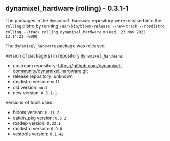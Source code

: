 ## dynamixel_hardware (rolling) - 0.3.1-1

The packages in the `dynamixel_hardware` repository were released into the `rolling` distro by running `/usr/bin/bloom-release --new-track --rosdistro rolling --track rolling dynamixel_hardware` on `Wed, 23 Nov 2022 13:14:21 -0000`

The `dynamixel_hardware` package was released.

Version of package(s) in repository `dynamixel_hardware`:

- upstream repository: https://github.com/dynamixel-community/dynamixel_hardware.git
- release repository: unknown
- rosdistro version: `null`
- old version: `null`
- new version: `0.3.1-1`

Versions of tools used:

- bloom version: `0.11.2`
- catkin_pkg version: `0.5.2`
- rosdep version: `0.22.1`
- rosdistro version: `0.9.0`
- vcstools version: `0.1.42`


